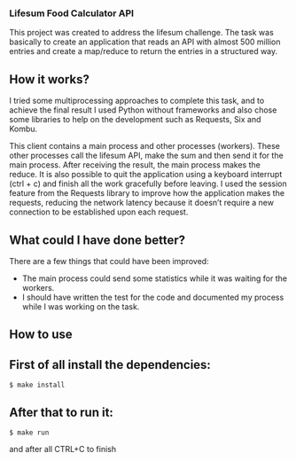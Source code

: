 ### Lifesum Food Calculator API


This project was created to address the lifesum challenge. The task was basically to create an application that reads an API with almost 500 million entries and create a map/reduce to return the entries in a structured way. 

How it works?
----

I tried some multiprocessing approaches to complete this task, and to achieve the final result I used Python without frameworks and also chose some libraries to help on the development such as Requests, Six and Kombu.

This client contains a main process and other processes (workers). These other processes call the lifesum API, make the sum and then send it for the main process. After receiving the result, the main process makes the reduce. It is also possible to quit the application using a keyboard interrupt (ctrl + c) and finish all the work gracefully before leaving. I used the session feature from the Requests library to improve how the application makes the requests, reducing the network latency because it doesn’t require a new connection to be established upon each request.

What could I have done better? 
----

There are a few things that could have been improved:

* The main process could send some statistics while it was waiting for the workers.
* I should have written the test for the code and documented my process while I was working on the task. 


How to use
----


First of all install the dependencies:
----

    $ make install

After that to run it:
----

    $ make run

and after all CTRL+C to finish

